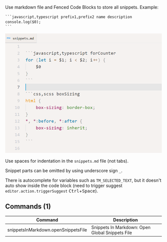 Use markdown file and Fenced Code Blocks to store all snippets. Example:

````
```javascript,typescript prefix1,prefix2 name description
console.log($0);
```
````

<img src="./img/demo.png" alt="demo_of_markdown_file" width="600">

Use spaces for indentation in the `snippets.md` file (not tabs).

Snippet parts can be omitted by using underscore sign `_`.

There is autocomplete for variables such as `TM_SELECTED_TEXT`, but it doesn't auto show inside the code block (need to trigger suggest `editor.action.triggerSuggest` <kbd>Ctrl</kbd>+<kbd>Space</kbd>).


<!-- COMMANDS_START -->
## Commands (1)

|Command|Description|
|-|-|
|snippetsInMarkdown.openSnippetsFile|Snippets In Markdown: Open Global Snippets File|
<!-- COMMANDS_END -->